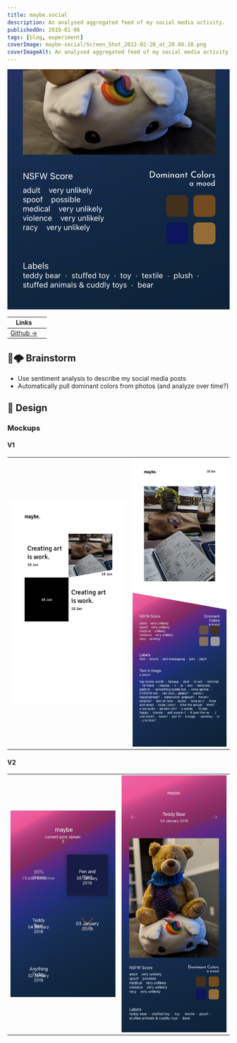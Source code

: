 ```yaml
---
title: maybe.social
description: An analysed aggregated feed of my social media activity.
publishedOn: 2019-01-06
tags: [blog, experiment]
coverImage: maybe-social/Screen_Shot_2022-02-20_at_20.08.10.png
coverImageAlt: An analysed aggregated feed of my social media activity.
---
```


![Screen Shot 2022-02-20 at 20.08.10.png](maybe-social/Screen_Shot_2022-02-20_at_20.08.10.png)

| Links | |
| ------ | ------- |
| [Github →](https://github.com/thalida/maybe.social) | |

## 🧠🌩 Brainstorm

- Use sentiment analysis to describe my social media posts
- Automatically pull dominant colors from photos (and analyze over time?)

## 🎨 Design

### Mockups

#### **V1**

| | |
| ------ | ------- |
| ![Landing.png](maybe-social/Landing.png) | ![Image post.png](maybe-social/Image_post.png) |

#### **V2**

| | |
| ------ | ------- |
| ![List.png](maybe-social/List.png) | ![View - Teddy Bear.png](maybe-social/View_-_Teddy_Bear.png) |
